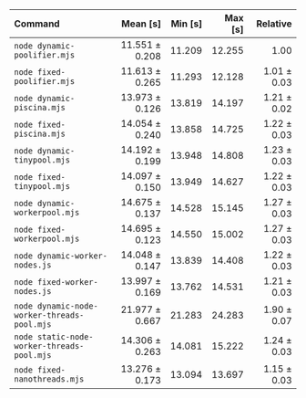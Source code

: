 | Command                                     |       Mean [s] | Min [s] | Max [s] |    Relative |
| :------------------------------------------ | -------------: | ------: | ------: | ----------: |
| `node dynamic-poolifier.mjs`                | 11.551 ± 0.208 |  11.209 |  12.255 |        1.00 |
| `node fixed-poolifier.mjs`                  | 11.613 ± 0.265 |  11.293 |  12.128 | 1.01 ± 0.03 |
| `node dynamic-piscina.mjs`                  | 13.973 ± 0.126 |  13.819 |  14.197 | 1.21 ± 0.02 |
| `node fixed-piscina.mjs`                    | 14.054 ± 0.240 |  13.858 |  14.725 | 1.22 ± 0.03 |
| `node dynamic-tinypool.mjs`                 | 14.192 ± 0.199 |  13.948 |  14.808 | 1.23 ± 0.03 |
| `node fixed-tinypool.mjs`                   | 14.097 ± 0.150 |  13.949 |  14.627 | 1.22 ± 0.03 |
| `node dynamic-workerpool.mjs`               | 14.675 ± 0.137 |  14.528 |  15.145 | 1.27 ± 0.03 |
| `node fixed-workerpool.mjs`                 | 14.695 ± 0.123 |  14.550 |  15.002 | 1.27 ± 0.03 |
| `node dynamic-worker-nodes.js`              | 14.048 ± 0.147 |  13.839 |  14.408 | 1.22 ± 0.03 |
| `node fixed-worker-nodes.js`                | 13.997 ± 0.169 |  13.762 |  14.531 | 1.21 ± 0.03 |
| `node dynamic-node-worker-threads-pool.mjs` | 21.977 ± 0.667 |  21.283 |  24.283 | 1.90 ± 0.07 |
| `node static-node-worker-threads-pool.mjs`  | 14.306 ± 0.263 |  14.081 |  15.222 | 1.24 ± 0.03 |
| `node fixed-nanothreads.mjs`                | 13.276 ± 0.173 |  13.094 |  13.697 | 1.15 ± 0.03 |
